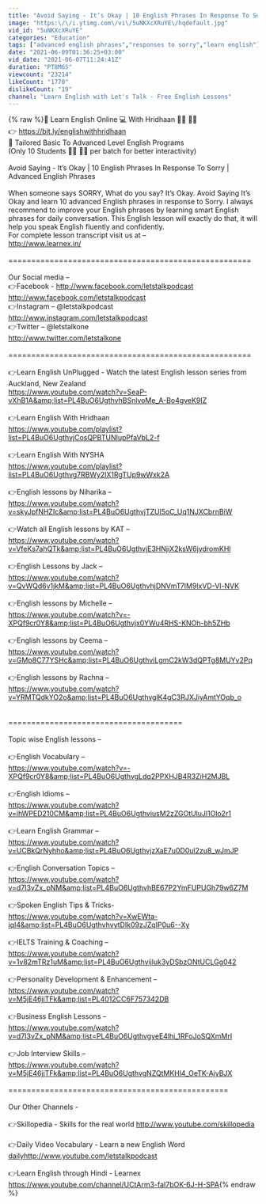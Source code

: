 ```yaml
---
title: "Avoid Saying - It’s Okay | 10 English Phrases In Response To Sorry | Advanced English Phrases"
image: "https:\/\/i.ytimg.com\/vi\/5uNKXcXRuYE\/hqdefault.jpg"
vid_id: "5uNKXcXRuYE"
categories: "Education"
tags: ["advanced english phrases","responses to sorry","learn english"]
date: "2021-06-09T01:36:25+03:00"
vid_date: "2021-06-07T11:24:41Z"
duration: "PT8M6S"
viewcount: "23214"
likeCount: "1770"
dislikeCount: "19"
channel: "Learn English with Let's Talk - Free English Lessons"
---
```

{% raw %}📝 Learn English Online 💻 With Hridhaan 🙋‍♀️ 🙋‍♂️<br />👉  <a rel="nofollow" target="blank" href="https://bit.ly/englishwithhridhaan">https://bit.ly/englishwithhridhaan</a><br />📒 Tailored  Basic To Advanced Level English Programs<br />(Only 10 Students 🙋‍♀️ 🙋‍♂️ per batch for better interactivity) <br /><br />Avoid Saying - It’s Okay | 10 English Phrases In Response To Sorry | Advanced English Phrases<br /><br />When someone says SORRY, What do you say? It’s Okay. Avoid Saying It’s Okay and learn 10 advanced English phrases in response to Sorry. I always recommend to improve your English phrases by learning smart English phrases for daily conversation. This English lesson will exactly do that, it will help you speak English fluently and confidently.<br />For complete lesson transcript visit us at – <br /><a rel="nofollow" target="blank" href="http://www.learnex.in/">http://www.learnex.in/</a><br /><br />=====================================================<br /><br />Our Social media – <br />👉Facebook - <a rel="nofollow" target="blank" href="http://www.facebook.com/letstalkpodcast">http://www.facebook.com/letstalkpodcast</a><br /><a rel="nofollow" target="blank" href="http://www.facebook.com/letstalkpodcast">http://www.facebook.com/letstalkpodcast</a><br />👉Instagram –  @letstalkpodcast<br /><a rel="nofollow" target="blank" href="http://www.instagram.com/letstalkpodcast">http://www.instagram.com/letstalkpodcast</a><br />👉Twitter –  @letstalkone<br /><a rel="nofollow" target="blank" href="http://www.twitter.com/letstalkone">http://www.twitter.com/letstalkone</a><br /><br />=====================================================<br /><br />👉Learn English UnPlugged -  Watch the latest English lesson series from Auckland, New Zealand<br /><a rel="nofollow" target="blank" href="https://www.youtube.com/watch?v=SeaP-vXhB1A&amp;list=PL4BuO6UgthvhBSnlvoMe_A-Bo4gveK9IZ">https://www.youtube.com/watch?v=SeaP-vXhB1A&amp;list=PL4BuO6UgthvhBSnlvoMe_A-Bo4gveK9IZ</a><br /><br />👉Learn English With Hridhaan<br /><a rel="nofollow" target="blank" href="https://www.youtube.com/playlist?list=PL4BuO6UgthvjCosQPBTUNIupPfaVbL2-f">https://www.youtube.com/playlist?list=PL4BuO6UgthvjCosQPBTUNIupPfaVbL2-f</a><br /><br />👉Learn English With NYSHA<br /><a rel="nofollow" target="blank" href="https://www.youtube.com/playlist?list=PL4BuO6Ugthvg7RBWy2lX1RgTUp9wWxk2A">https://www.youtube.com/playlist?list=PL4BuO6Ugthvg7RBWy2lX1RgTUp9wWxk2A</a><br /><br />👉English lessons by Niharika – <br /><a rel="nofollow" target="blank" href="https://www.youtube.com/watch?v=skyJpfNHZIc&amp;list=PL4BuO6UgthvjTZUl5oC_Uq1NJXCbrnBiW">https://www.youtube.com/watch?v=skyJpfNHZIc&amp;list=PL4BuO6UgthvjTZUl5oC_Uq1NJXCbrnBiW</a><br />      <br />👉Watch all English lessons by KAT – <br /><a rel="nofollow" target="blank" href="https://www.youtube.com/watch?v=VfeKs7ahQTk&amp;list=PL4BuO6UgthvjE3HNjiX2ksW6jydromKHl">https://www.youtube.com/watch?v=VfeKs7ahQTk&amp;list=PL4BuO6UgthvjE3HNjiX2ksW6jydromKHl</a><br /><br />👉English Lessons by Jack – <br /><a rel="nofollow" target="blank" href="https://www.youtube.com/watch?v=QvWQd6v1jkM&amp;list=PL4BuO6UgthvhjDNVmT7IM9lxVD-Vl-NVK">https://www.youtube.com/watch?v=QvWQd6v1jkM&amp;list=PL4BuO6UgthvhjDNVmT7IM9lxVD-Vl-NVK</a><br /><br />👉English lessons by Michelle – <br /><a rel="nofollow" target="blank" href="https://www.youtube.com/watch?v=-XPQf9cr0Y8&amp;list=PL4BuO6Ugthvjx0YWu4RHS-KNOh-bh5ZHb">https://www.youtube.com/watch?v=-XPQf9cr0Y8&amp;list=PL4BuO6Ugthvjx0YWu4RHS-KNOh-bh5ZHb</a><br /><br />👉English lessons by Ceema –<br /><a rel="nofollow" target="blank" href="https://www.youtube.com/watch?v=GMp8C77YSHc&amp;list=PL4BuO6UgthviLgmC2kW3dQPTg8MUYv2Pq">https://www.youtube.com/watch?v=GMp8C77YSHc&amp;list=PL4BuO6UgthviLgmC2kW3dQPTg8MUYv2Pq</a><br /><br />👉English lessons by Rachna – <br /><a rel="nofollow" target="blank" href="https://www.youtube.com/watch?v=YRMTQdkYO2o&amp;list=PL4BuO6UgthvglK4gC3RJXJiyAmtYOqb_o">https://www.youtube.com/watch?v=YRMTQdkYO2o&amp;list=PL4BuO6UgthvglK4gC3RJXJiyAmtYOqb_o</a><br /><br /><br />======================================<br /><br />Topic wise English lessons – <br /><br />👉English Vocabulary – <br /><a rel="nofollow" target="blank" href="https://www.youtube.com/watch?v=-XPQf9cr0Y8&amp;list=PL4BuO6UgthvgLdq2PPXHJB4R3ZiH2MJBL">https://www.youtube.com/watch?v=-XPQf9cr0Y8&amp;list=PL4BuO6UgthvgLdq2PPXHJB4R3ZiH2MJBL</a><br /><br />👉English Idioms – <br /><a rel="nofollow" target="blank" href="https://www.youtube.com/watch?v=ihWPED210CM&amp;list=PL4BuO6UgthviusM2zZGOtUluJl1Olo2r1">https://www.youtube.com/watch?v=ihWPED210CM&amp;list=PL4BuO6UgthviusM2zZGOtUluJl1Olo2r1</a><br /><br />👉Learn English Grammar – <br /><a rel="nofollow" target="blank" href="https://www.youtube.com/watch?v=UCBkQrNyhho&amp;list=PL4BuO6UgthvjzXaE7u0D0ul2zu8_wJmJP">https://www.youtube.com/watch?v=UCBkQrNyhho&amp;list=PL4BuO6UgthvjzXaE7u0D0ul2zu8_wJmJP</a><br /><br />👉English Conversation Topics – <br /><a rel="nofollow" target="blank" href="https://www.youtube.com/watch?v=d7I3vZx_pNM&amp;list=PL4BuO6UgthvhBE67P2YmFUPUGh79w6Z7M">https://www.youtube.com/watch?v=d7I3vZx_pNM&amp;list=PL4BuO6UgthvhBE67P2YmFUPUGh79w6Z7M</a><br /><br />👉Spoken English Tips &amp; Tricks-<br /><a rel="nofollow" target="blank" href="https://www.youtube.com/watch?v=XwEWta-iqI4&amp;list=PL4BuO6UgthvhvytDIk09zJZqIP0u6--Xy">https://www.youtube.com/watch?v=XwEWta-iqI4&amp;list=PL4BuO6UgthvhvytDIk09zJZqIP0u6--Xy</a><br /><br />👉IELTS Training &amp; Coaching – <br /><a rel="nofollow" target="blank" href="https://www.youtube.com/watch?v=1v82mTRz1uM&amp;list=PL4BuO6Ugthvijluk3yDSbzONtUCLGg042">https://www.youtube.com/watch?v=1v82mTRz1uM&amp;list=PL4BuO6Ugthvijluk3yDSbzONtUCLGg042</a><br /><br />👉Personality Development &amp; Enhancement – <br /><a rel="nofollow" target="blank" href="https://www.youtube.com/watch?v=M5jE46jjTFk&amp;list=PL4012CC6F757342DB">https://www.youtube.com/watch?v=M5jE46jjTFk&amp;list=PL4012CC6F757342DB</a><br /><br />👉Business English Lessons – <br /><a rel="nofollow" target="blank" href="https://www.youtube.com/watch?v=d7I3vZx_pNM&amp;list=PL4BuO6UgthvgyeE4lhi_1RFoJoSQXmMrI">https://www.youtube.com/watch?v=d7I3vZx_pNM&amp;list=PL4BuO6UgthvgyeE4lhi_1RFoJoSQXmMrI</a><br /><br />👉Job Interview Skills – <br /><a rel="nofollow" target="blank" href="https://www.youtube.com/watch?v=M5jE46jjTFk&amp;list=PL4BuO6UgthvgNZQtMKHl4_OeTK-AjyBJX">https://www.youtube.com/watch?v=M5jE46jjTFk&amp;list=PL4BuO6UgthvgNZQtMKHl4_OeTK-AjyBJX</a><br /><br />================================================<br /><br />Our Other Channels - <br /><br />👉Skillopedia - Skills for the real world <a rel="nofollow" target="blank" href="http://www.youtube.com/skillopedia">http://www.youtube.com/skillopedia</a><br /><br />👉Daily Video Vocabulary - Learn a new English Word <a rel="nofollow" target="blank" href="dailyhttp://www.youtube.com/letstalkpodcast">dailyhttp://www.youtube.com/letstalkpodcast</a><br /><br />👉Learn English through Hindi - Learnex <br /><a rel="nofollow" target="blank" href="https://www.youtube.com/channel/UCtArm3-faI7bOK-6J-H-SPA">https://www.youtube.com/channel/UCtArm3-faI7bOK-6J-H-SPA</a>{% endraw %}
